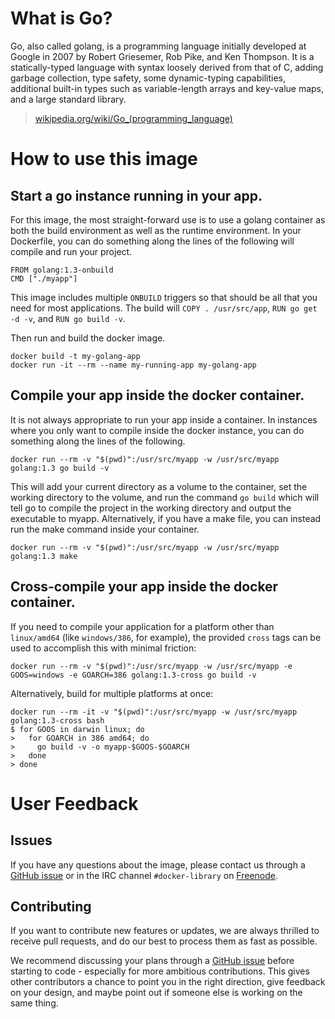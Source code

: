 # What is Go?
Go, also called golang, is a programming language initially developed at Google in 2007 by Robert Griesemer, Rob Pike, and Ken Thompson. It is a statically-typed language with syntax loosely derived from that of C, adding garbage collection, type safety, some dynamic-typing capabilities, additional built-in types such as variable-length arrays and key-value maps, and a large standard library.

> [wikipedia.org/wiki/Go_(programming_language)](http://en.wikipedia.org/wiki/Go_(programming_language))

# How to use this image

## Start a go instance running in your app.

For this image, the most straight-forward use is to use a golang container as both the build environment as well as the runtime environment. In your Dockerfile, you can do something along the lines of the following will compile and run your project.

    FROM golang:1.3-onbuild
    CMD ["./myapp"]

This image includes multiple `ONBUILD` triggers so that should be all that you need for most applications. The build will `COPY . /usr/src/app`, `RUN go get -d -v`, and `RUN go build -v`.

Then run and build the docker image.

    docker build -t my-golang-app
    docker run -it --rm --name my-running-app my-golang-app

## Compile your app inside the docker container.

It is not always appropriate to run your app inside a container. In instances where you only want to compile inside the docker instance, you can do something along the lines of the following.

    docker run --rm -v "$(pwd)":/usr/src/myapp -w /usr/src/myapp golang:1.3 go build -v

This will add your current directory as a volume to the container, set the working directory to the volume, and run the command `go build` which will tell go to compile the project in the working directory and output the executable to myapp. Alternatively, if you have a make file, you can instead run the make command inside your container.

    docker run --rm -v "$(pwd)":/usr/src/myapp -w /usr/src/myapp golang:1.3 make

## Cross-compile your app inside the docker container.

If you need to compile your application for a platform other than `linux/amd64` (like `windows/386`, for example), the provided `cross` tags can be used to accomplish this with minimal friction:

    docker run --rm -v "$(pwd)":/usr/src/myapp -w /usr/src/myapp -e GOOS=windows -e GOARCH=386 golang:1.3-cross go build -v

Alternatively, build for multiple platforms at once:

    docker run --rm -it -v "$(pwd)":/usr/src/myapp -w /usr/src/myapp golang:1.3-cross bash
    $ for GOOS in darwin linux; do
    >   for GOARCH in 386 amd64; do
    >     go build -v -o myapp-$GOOS-$GOARCH
    >   done
    > done

# User Feedback

## Issues

If you have any questions about the image, please contact us through a [GitHub issue](https://github.com/docker-library/golang/issues) or in the IRC channel `#docker-library` on [Freenode](https://freenode.net).

## Contributing

If you want to contribute new features or updates, we are always thrilled to receive pull requests, and do our best to process them as fast as possible.

We recommend discussing your plans through a [GitHub issue](https://github.com/docker-library/golang/issues) before starting to code - especially for more ambitious contributions. This gives other contributors a chance to point you in the right direction, give feedback on your design, and maybe point out if someone else is working on the same thing.

